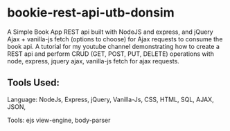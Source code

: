 # bookie-rest-api-utb-donsim
A Simple Book App REST api built with NodeJS and express, and jQuery Ajax + vanilla-js fetch (options to choose) for Ajax requests to consume the book api. A tutorial for my youtube channel demonstrating how to create a REST api and perform CRUD (GET, POST, PUT, DELETE) operations with node, express, jquery ajax, vanilla-js fetch for ajax requests.

## Tools Used:
Language: NodeJs, Express, jQuery, Vanilla-Js, CSS, HTML, SQL, AJAX, JSON, 

Tools: ejs view-engine, body-parser
